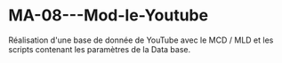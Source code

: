 # MA-08---Mod-le-Youtube
Réalisation d'une base de donnée de YouTube avec le MCD / MLD et les scripts contenant les paramètres de la Data base.
